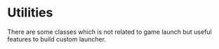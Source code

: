 # Utilities

There are some classes which is not related to game launch but useful features to build custom launcher.
